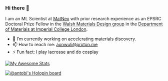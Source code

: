 ### Hi there 👋

I am an ML Scientist at [MatNex](https://www.matnex.ai) with prior research experience as an EPSRC Doctoral Prize Fellow in the [Walsh Materials Design group](https://wmd-group.github.io/) in the [Department of Materials at Imperial College London](https://www.imperial.ac.uk/materials/).

- 🔭 I’m currently working on accelerating materials discovery.
- 📫 How to reach me: aonwuli@proton.me
- ⚡ Fun fact: I play lacrosse and do cosplay


[![My Awesome Stats](https://awesome-github-stats.azurewebsites.net/user-stats/AntObi?cardType=github&theme=tokyonight&preferLogin=false)](https://git.io/awesome-stats-card)
<!--
**AntObi/AntObi** is a ✨ _special_ ✨ repository because its `README.md` (this file) appears on your GitHub profile.

Here are some ideas to get you started:

- 🔭 I’m currently working on materials discovery research related to solid-state batteries and materials informatics
- 🌱 I’m currently learning ...
- 👯 I’m looking to collaborate on ...
- 🤔 I’m looking for help with ...
- 💬 Ask me about ...
- 📫 How to reach me: ...
- 😄 Pronouns: ...
- ⚡ Fun fact: ...
-->


[![@antobi's Holopin board](https://holopin.me/antobi)](https://holopin.io/@antobi)
